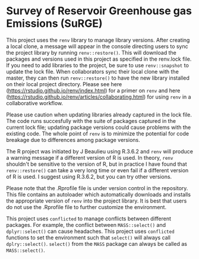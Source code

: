 # Survey of Reservoir Greenhouse gas Emissions (SuRGE)

This project uses the `renv` library to manage library versions.  After creating a local clone, a message will appear in the console directing users to sync the project library  by running `renv::restore()`.  This will download the packages and versions used in this project as specified in the renv.lock file.  If you need to add libraries to the project, be sure to use `renv::snapshot` to update the lock file.  When collaborators sync their local clone with the master, they can then run `renv::restore()` to have the new library installed on their local project directory.  Please see here (https://rstudio.github.io/renv/index.html) for a primer on `renv` and here (https://rstudio.github.io/renv/articles/collaborating.html) for using `renv` in a collaborative workflow.

Please use caution when updating libraries already captured in the lock file.  The code runs succesfully with the suite of packages captured in the current lock file; updating package versions could cause problems with the existing code.  The whole point of `renv` is to  minimize the potential for code breakage due to differences among package versions.

The R project was initiated by J Beaulieu using R.3.6.2 and `renv` will produce a warning message if a different version of R is used.  In theory, `renv` shouldn't be sensitive to the version of R, but in practice I have found that `renv::restore()` can take a very long time or even fail if a different version of R is used.  I suggest using R.3.6.2, but you can try other versions.  

Please note that the .Rprofile file is under version control in the repository.  This file contains an autoloader which automatically downloads and installs the appropriate version of `renv` into the project library.  It is best that users do not use the .Rprofile file to further customize the environment. 

This project uses `conflicted` to manage conflicts between different packages.  For example, the conflict between `MASS::select()` and `dplyr::select()` can cause headaches.  This project uses `conflicted` functions to set the environment such that `select()` will always call `dplry::select()`.  `select()` from the `MASS` package can always be called as `MASS::select()`. 
